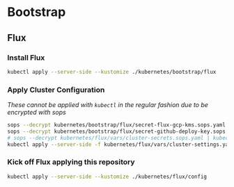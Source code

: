 # Bootstrap

## Flux

### Install Flux

```sh
kubectl apply --server-side --kustomize ./kubernetes/bootstrap/flux
```

### Apply Cluster Configuration

_These cannot be applied with `kubectl` in the regular fashion due to be encrypted with sops_

```sh
sops --decrypt kubernetes/bootstrap/flux/secret-flux-gcp-kms.sops.yaml | kubectl apply -f -
sops --decrypt kubernetes/bootstrap/flux/secret-github-deploy-key.sops.yaml | kubectl apply -f -
# sops --decrypt kubernetes/flux/vars/cluster-secrets.sops.yaml | kubectl apply -f -
kubectl apply --server-side -f kubernetes/flux/vars/cluster-settings.yaml
```

### Kick off Flux applying this repository

```sh
kubectl apply --server-side --kustomize ./kubernetes/flux/config
```

